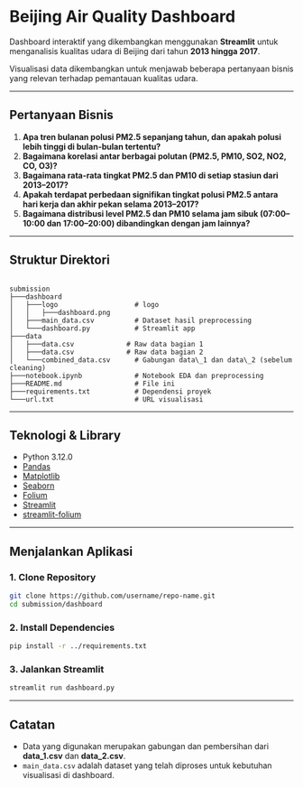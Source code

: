 # Beijing Air Quality Dashboard

Dashboard interaktif yang dikembangkan menggunakan **Streamlit** untuk menganalisis kualitas udara di Beijing dari tahun **2013 hingga 2017**.

Visualisasi data dikembangkan untuk menjawab beberapa pertanyaan bisnis yang relevan terhadap pemantauan kualitas udara.

---

## Pertanyaan Bisnis

1. **Apa tren bulanan polusi PM2.5 sepanjang tahun, dan apakah polusi lebih tinggi di bulan-bulan tertentu?**  
2. **Bagaimana korelasi antar berbagai polutan (PM2.5, PM10, SO2, NO2, CO, O3)?**  
3. **Bagaimana rata-rata tingkat PM2.5 dan PM10 di setiap stasiun dari 2013–2017?**  
4. **Apakah terdapat perbedaan signifikan tingkat polusi PM2.5 antara hari kerja dan akhir pekan selama 2013–2017?**  
5. **Bagaimana distribusi level PM2.5 dan PM10 selama jam sibuk (07:00–10:00 dan 17:00–20:00) dibandingkan dengan jam lainnya?**

---

## Struktur Direktori

```

submission
├───dashboard
│   ├───logo                   # logo
│   │   ├───dashboard.png
│   ├───main_data.csv          # Dataset hasil preprocessing
│   └───dashboard.py           # Streamlit app
├───data
│   ├───data.csv             # Raw data bagian 1
│   ├───data.csv             # Raw data bagian 2
│   └───combined_data.csv      # Gabungan data\_1 dan data\_2 (sebelum cleaning)
├───notebook.ipynb             # Notebook EDA dan preprocessing
├───README.md                  # File ini
├───requirements.txt           # Dependensi proyek
└───url.txt                    # URL visualisasi

````

---

## Teknologi & Library

- Python 3.12.0
- [Pandas](https://pandas.pydata.org/)
- [Matplotlib](https://matplotlib.org/)
- [Seaborn](https://seaborn.pydata.org/)
- [Folium](https://python-visualization.github.io/folium/)
- [Streamlit](https://streamlit.io/)
- [streamlit-folium](https://github.com/randyzwitch/streamlit-folium)

---

## Menjalankan Aplikasi

### 1. Clone Repository
```bash
git clone https://github.com/username/repo-name.git
cd submission/dashboard
````

### 2. Install Dependencies

```bash
pip install -r ../requirements.txt
```

### 3. Jalankan Streamlit

```bash
streamlit run dashboard.py
```

---

## Catatan

* Data yang digunakan merupakan gabungan dan pembersihan dari **data\_1.csv** dan **data\_2.csv**.
* `main_data.csv` adalah dataset yang telah diproses untuk kebutuhan visualisasi di dashboard.